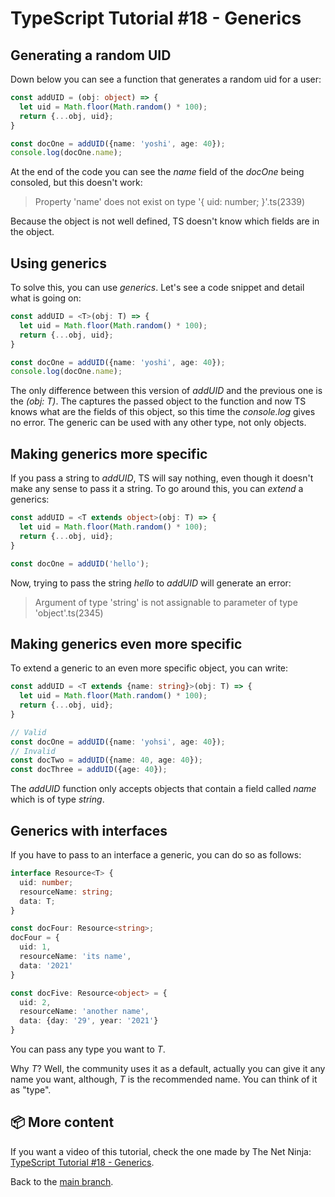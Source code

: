 # TypeScript Tutorial #18 - Generics

## Generating a random UID
Down below you can see a function that generates a random uid for a user:
```ts
const addUID = (obj: object) => {
  let uid = Math.floor(Math.random() * 100);
  return {...obj, uid};
}

const docOne = addUID({name: 'yoshi', age: 40});
console.log(docOne.name);
```
At the end of the code you can see the <i>name</i> field of the <i>docOne</i> being consoled, but this doesn't work:
>Property 'name' does not exist on type '{ uid: number; }'.ts(2339)

Because the object is not well defined, TS doesn't know which fields are in the object.

## Using generics
To solve this, you can use <i>generics</i>. Let's see a code snippet and detail what is going on:
```ts
const addUID = <T>(obj: T) => {
  let uid = Math.floor(Math.random() * 100);
  return {...obj, uid};
}

const docOne = addUID({name: 'yoshi', age: 40});
console.log(docOne.name);
```
The only difference between this version of <i>addUID</i> and the previous one is the <i><T>(obj: T)</i>. The <i><T></i> captures the passed object to the function and now TS knows what are the fields of this object, so this time the <i>console.log</i> gives no error. The generic can be used with any other type, not only objects.

## Making generics more specific
If you pass a string to <i>addUID</i>, TS will say nothing, even though it doesn't make any sense to pass it a string. To go around this, you can <i>extend</i> a generics:
```ts
const addUID = <T extends object>(obj: T) => {
  let uid = Math.floor(Math.random() * 100);
  return {...obj, uid};
}

const docOne = addUID('hello');
``` 
Now, trying to pass the string <i>hello</i> to <i>addUID</i> will generate an error:
>Argument of type 'string' is not assignable to parameter of type 'object'.ts(2345)

## Making generics even more specific
To extend a generic to an even more specific object, you can write:
```ts
const addUID = <T extends {name: string}>(obj: T) => {
  let uid = Math.floor(Math.random() * 100);
  return {...obj, uid};
}

// Valid 
const docOne = addUID({name: 'yohsi', age: 40});
// Invalid
const docTwo = addUID({name: 40, age: 40});
const docThree = addUID({age: 40});
```
The <i>addUID</i> function only accepts objects that contain a field called <i>name</i> which is of type <i>string</i>.

## Generics with interfaces
If you have to pass to an interface a generic, you can do so as follows:
```ts
interface Resource<T> {
  uid: number;
  resourceName: string;
  data: T;
}

const docFour: Resource<string>;
docFour = {
  uid: 1,
  resourceName: 'its name',
  data: '2021'
}

const docFive: Resource<object> = {
  uid: 2,
  resourceName: 'another name',
  data: {day: '29', year: '2021'}
}
```
You can pass any type you want to <i>T</i>.

Why <i>T</i>? Well, the community uses it as a default, actually you can give it any name you want, although, <i>T</i> is the recommended name. You can think of it as "type".

## 📦 More content

If you want a video of this tutorial, check the one made by The Net Ninja: [TypeScript Tutorial #18 - Generics](https://www.youtube.com/watch?v=IOzkOXSz9gE&list=PL4cUxeGkcC9gUgr39Q_yD6v-bSyMwKPUI&index=18).

Back to the [main branch](https://github.com/Henrique-Peixoto/typescript-the-net-ninja).
